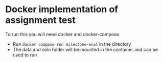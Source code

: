 # Docker implementation of assignment test
To run this you will need docker and docker-compose

- Run `docker compose run milestone-eval` in the directory
- The data and soln folder will be mounted in the container and can be used to run 
